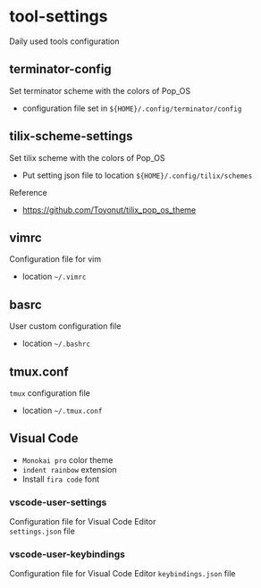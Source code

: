 # tool-settings
Daily used tools configuration

## terminator-config
Set terminator scheme with the colors of Pop_OS
- configuration file set in `${HOME}/.config/terminator/config`

## tilix-scheme-settings
Set tilix scheme with the colors of Pop_OS
- Put setting json file to location `${HOME}/.config/tilix/schemes` 

Reference
- https://github.com/Toyonut/tilix_pop_os_theme


## vimrc
Configuration file for vim
- location `~/.vimrc`

## basrc
User custom configuration file
- location `~/.bashrc`

## tmux.conf
`tmux` configuration file
- location `~/.tmux.conf`

## Visual Code
- `Monokai pro` color theme
- `indent rainbow` extension
- Install `fira code` font

### vscode-user-settings
Configuration file for Visual Code Editor  
`settings.json` file

### vscode-user-keybindings
Configuration file for Visual Code Editor
`keybindings.json` file
